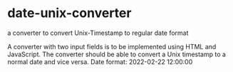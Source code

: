 # date-unix-converter
a converter to convert Unix-Timestamp to regular date format

A converter with two input fields is to be implemented using HTML and JavaScript. The converter should be able to convert a Unix timestamp to a normal date and vice versa. Date format: 2022-02-22 12:00:00

